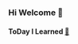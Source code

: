 ### Hi Welcome 👋

<!--
**HongEunbeen/HongEunbeen** is a ✨ _special_ ✨ repository because its `README.md` (this file) appears on your GitHub profile.
-->


#### ToDay I Learned [🌈](https://github.com/HongEunbeen/Today-I-Learned)
